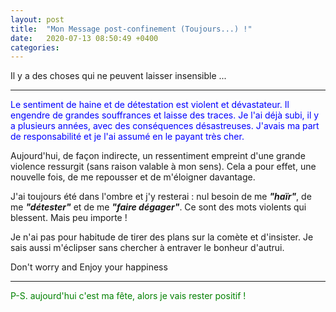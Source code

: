 ```yaml
---
layout: post
title:  "Mon Message post-confinement (Toujours...) !"
date:   2020-07-13 08:50:49 +0400
categories: 
---
```

<!---

--->

Il y a des choses qui ne peuvent laisser insensible ...

------

<span style="color: blue">Le sentiment de haine et de détestation est violent et dévastateur. Il engendre de grandes souffrances et laisse des traces. Je l'ai déjà subi, il y a plusieurs années, avec des conséquences désastreuses. J'avais ma part de responsabilité et je l'ai assumé en le payant très cher.


Aujourd'hui, de façon indirecte, un ressentiment empreint d'une grande violence ressurgit (sans raison valable à mon sens). Cela a pour effet, une nouvelle fois, de me repousser et de m'éloigner davantage.


J'ai toujours été dans l'ombre et j'y resterai : nul besoin de me ***"haïr"***, de me ***"détester"*** et de me ***"faire dégager"***. Ce sont des mots violents qui blessent. Mais peu importe ! 


Je n'ai pas pour habitude de tirer des plans sur la comète et d'insister. Je sais aussi m'éclipser sans chercher à entraver le bonheur d'autrui.


Don't worry and Enjoy your happiness </span>


------

<span style="color: green">P-S.  aujourd'hui c'est ma fête, alors je vais rester positif !</span>